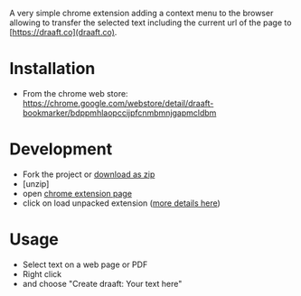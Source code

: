 A very simple chrome extension adding a context menu to the browser allowing to
transfer the selected text including the current url of the page to
[https://draaft.co](draaft.co).

# Installation

* From the chrome web store: https://chrome.google.com/webstore/detail/draaft-bookmarker/bdppmhlaopccijpfcnmbmnjgapmcldbm

# Development

* Fork the project or [download as zip](https://github.com/draaft-io/chrome-extension/archive/master.zip)
* [unzip]
* open [chrome extension page](chrome://extensions/)
* click on load unpacked extension ([more details here](https://developer.chrome.com/extensions/getstarted#unpacked))

# Usage

* Select text on a web page or PDF
* Right click 
* and choose "Create draaft: Your text here"

